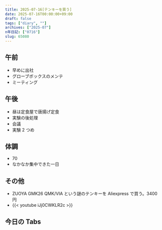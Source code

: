 ```yaml
---
title: 2025-07-16[テンキーを買う]
date: 2025-07-16T00:00:00+09:00
draft: false
tags: ["diary", ""]
archives: ["2025-07"]
n年日記: ["0716"]
slug: 65080
---
```


## 午前

- 早めに出社
- グローブボックスのメンテ
- ミーティング

## 午後

- 昼は定食屋で唐揚げ定食
- 実験の後処理
- 会議
- 実験 2 つめ

## 体調

- 70
- なかなか集中できた一日

## その他

- ZUOYA GMK26 QMK/VIA という謎のテンキーを Aliexpress で買う。3400 円
- {{< youtube iJj0CWKLR2c >}}

## 今日の Tabs
